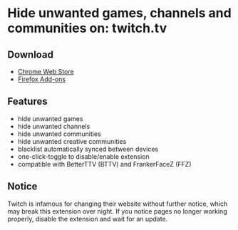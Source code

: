 # Hide unwanted games, channels and communities on: twitch.tv

## Download
- [Chrome Web Store](https://chrome.google.com/webstore/detail/unwanted-twitch/egbpddkgpjmliolmpjenjomflclekjld)
- [Firefox Add-ons](https://addons.mozilla.org/firefox/addon/unwanted-twitch/)

## Features
- hide unwanted games
- hide unwanted channels
- hide unwanted communities
- hide unwanted creative communities
- blacklist automatically synced between devices
- one-click-toggle to disable/enable extension
- compatible with BetterTTV (BTTV) and FrankerFaceZ (FFZ)

## Notice
Twitch is infamous for changing their website without further notice, which may break this extension over night. If you notice pages no longer working properly, disable the extension and wait for an update.
